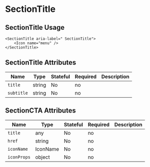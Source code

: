 # SectionTitle

## SectionTitle Usage

```react
<SectionTitle aria-label=" SectionTitle">
    <Icon name="menu" />
</SectionTitle>
```

## SectionTitle Attributes

Name | Type | Stateful | Required | Description
--- | --- | --- | --- | ---
`title` | string | No | no | 
`subtitle` | string | No | no | 

## SectionCTA Attributes

Name | Type | Stateful | Required | Description
--- | --- | --- | --- | ---
`title` | any | No | no | 
`href` | string | No | no | 
`iconName` | IconName | No | no | 
`iconProps` | object | No | no | 

